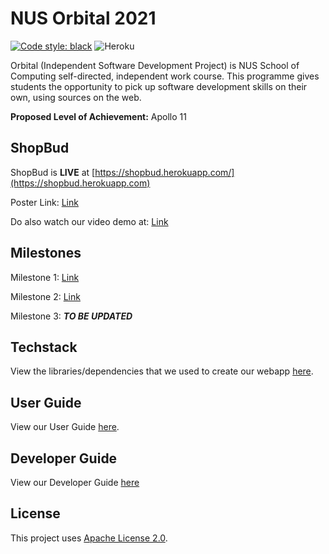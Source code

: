 <!-- markdownlint-disable MD033 MD036 -->
# NUS Orbital 2021

[![Code style: black](https://img.shields.io/badge/code%20style-black-000000.svg)](https://github.com/psf/black)
![Heroku](https://heroku-badge.herokuapp.com/?app=shopbud)

Orbital (Independent Software Development Project) is NUS School of Computing self-directed, independent work course. This programme gives students the opportunity to pick up software development skills on their own, using sources on the web.

**Proposed Level of Achievement:** Apollo 11

## ShopBud

ShopBud is **LIVE** at [https://shopbud.herokuapp.com/](https://shopbud.herokuapp.com)

Poster Link: [Link](https://drive.google.com/file/d/1VNAAU065_oKebyTNKvJZh6c0H6K-_scK/view?usp=sharing)

Do also watch our video demo at: [Link](https://drive.google.com/file/d/1utDdV6d5n3X6Ny-rnd638mxAVd-JS5X4/view?usp=sharing)

## Milestones

Milestone 1: [Link](https://docs.google.com/document/d/1Bxdnc4Bxgy6fQ3apDX9AP5ioE781fQBVPsX8obh0sew/edit?usp=sharing)

Milestone 2: [Link](https://hackmd.io/@yiguan/shopbud)

Milestone 3: ***TO BE UPDATED***

## Techstack

View the libraries/dependencies that we used to create our webapp [here](https://docs.google.com/document/d/1l4UlsGf9LmCwoKB5_YWZ3GzQotKH8sjJPMXLMt3Rzsw/edit?usp=sharing).

## User Guide

View our User Guide [here](https://github.com/tenebrius1/shopbud/wiki/ShopBud-User-Guide).

## Developer Guide

View our Developer Guide [here](https://github.com/tenebrius1/shopbud/wiki/ShopBud-Developer-Guide)

## License

This project uses [Apache License 2.0](https://github.com/tenebrius1/shopbud/blob/main/LICENSE).
